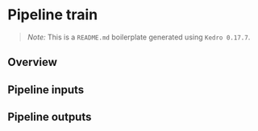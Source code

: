 # Pipeline train

> *Note:* This is a `README.md` boilerplate generated using `Kedro 0.17.7`.

## Overview

<!---
Please describe your modular pipeline here.
-->

## Pipeline inputs

<!---
The list of pipeline inputs.
-->

## Pipeline outputs

<!---
The list of pipeline outputs.
-->
